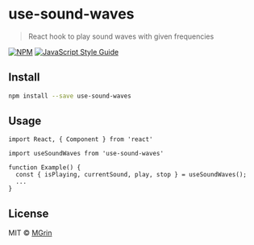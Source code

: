 # use-sound-waves

> React hook to play sound waves with given frequencies

[![NPM](https://img.shields.io/npm/v/use-sound-waves.svg)](https://www.npmjs.com/package/use-sound-waves) [![JavaScript Style Guide](https://img.shields.io/badge/code_style-standard-brightgreen.svg)](https://standardjs.com)

## Install

```bash
npm install --save use-sound-waves
```

## Usage

```tsx
import React, { Component } from 'react'

import useSoundWaves from 'use-sound-waves'

function Example() {
  const { isPlaying, currentSound, play, stop } = useSoundWaves();
  ...
}
```

## License

MIT © [MGrin](https://github.com/MGrin)
